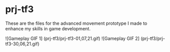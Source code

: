 # prj-tf3
These are the files for the advanced movement prototype I made to enhance my skills in game development.

![Gameplay GIF 1] (prj-tf3/prj-tf3-01,07,21.gif)
![Gameplay GIF 2] (prj-tf3/prj-tf3-30,06,21.gif)

